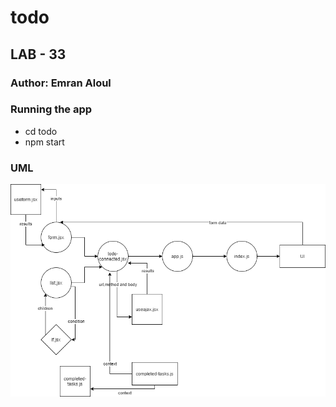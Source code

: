 # todo

## LAB - 33

### Author: Emran Aloul

### Running the app
* cd todo
* npm start

### UML 

![UML](uml6.png)
